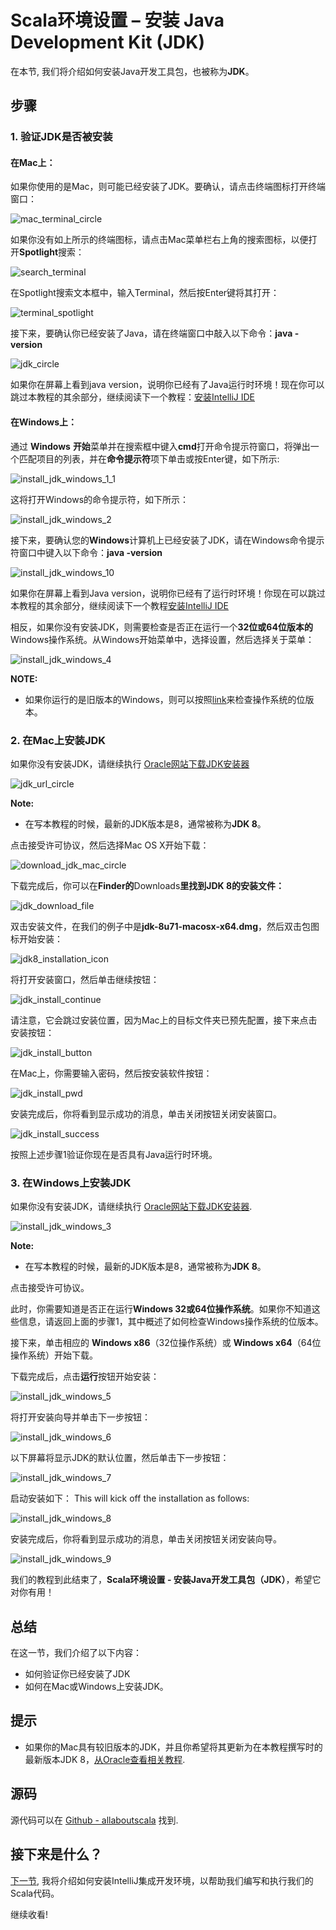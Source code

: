 # Scala环境设置 – 安装 Java Development Kit (JDK)

在本节, 我们将介绍如何安装Java开发工具包，也被称为**JDK**。

## 步骤

### 1. 验证JDK是否被安装

#### 在Mac上：

如果你使用的是Mac，则可能已经安装了JDK。要确认，请点击终端图标打开终端窗口：

![mac_terminal_circle](http://allaboutscala.com/wp-content/uploads/2016/05/mac_terminal_circle-1024x295.png)

如果你没有如上所示的终端图标，请点击Mac菜单栏右上角的搜索图标，以便打开**Spotlight**搜索：

![search_terminal](http://allaboutscala.com/wp-content/uploads/2016/05/search_terminal-1024x164.png)

在Spotlight搜索文本框中，输入Terminal，然后按Enter键将其打开：

![terminal_spotlight](http://allaboutscala.com/wp-content/uploads/2016/05/terminal_spotlight-1024x642.png)

接下来，要确认你已经安装了Java，请在终端窗口中敲入以下命令：**java -version**

![jdk_circle](http://allaboutscala.com/wp-content/uploads/2016/05/jdk_circle-1024x349.png)

 
如果你在屏幕上看到java version，说明你已经有了Java运行时环境！现在你可以跳过本教程的其余部分，继续阅读下一个教程：[安装IntelliJ IDE](1_3.md)

#### 在Windows上：

通过 **Windows** **开始**菜单并在搜索框中键入**cmd**打开命令提示符窗口，将弹出一个匹配项目的列表，并在**命令提示符**项下单击或按Enter键，如下所示:

![install_jdk_windows_1_1](http://allaboutscala.com/wp-content/uploads/2016/05/install_jdk_windows_1_1-205x300.png)

这将打开Windows的命令提示符，如下所示：

![install_jdk_windows_2](http://allaboutscala.com/wp-content/uploads/2016/05/install_jdk_windows_2-1024x317.png)

 
接下来，要确认您的**Windows**计算机上已经安装了JDK，请在Windows命令提示符窗口中键入以下命令：**java -version**

![install_jdk_windows_10](http://allaboutscala.com/wp-content/uploads/2016/05/install_jdk_windows_10-1024x383.png)

如果你在屏幕上看到Java version，说明你已经有了运行时环境！你现在可以跳过本教程的其余部分，继续阅读下一个教程[安装IntelliJ IDE](1_3.md)

相反，如果你没有安装JDK，则需要检查是否正在运行一个**32位或64位版本的**Windows操作系统。从Windows开始菜单中，选择设置，然后选择关于菜单：

![install_jdk_windows_4](http://allaboutscala.com/wp-content/uploads/2016/05/install_jdk_windows_4-1024x722.png)

**NOTE:**

- 如果你运行的是旧版本的Windows，则可以按照[link](http://windows.microsoft.com/en-gb/windows/32-bit-and-64-bit-windows#1TC=windows-7)来检查操作系统的位版本。


### 2. 在Mac上安装JDK

如果你没有安装JDK，请继续执行 [Oracle网站下载JDK安装器](http://www.oracle.com/technetwork/java/javase/downloads/jdk8-downloads-2133151.html)
 
![jdk_url_circle](http://allaboutscala.com/wp-content/uploads/2016/05/jdk_url_circle-1024x144.png)

**Note:**

- 在写本教程的时候，最新的JDK版本是8，通常被称为**JDK 8**。

点击接受许可协议，然后选择Mac OS X开始下载：

![download_jdk_mac_circle](http://allaboutscala.com/wp-content/uploads/2016/05/download_jdk_mac_circle-1024x584.png)

下载完成后，你可以在**Finder的**Downloads**里找到JDK 8的安装文件：**

![jdk_download_file](http://allaboutscala.com/wp-content/uploads/2016/05/jdk_download_file-1024x145.png)

双击安装文件，在我们的例子中是**jdk-8u71-macosx-x64.dmg**，然后双击包图标开始安装：

![jdk8_installation_icon](http://allaboutscala.com/wp-content/uploads/2016/05/jdk8_installation_icon-1024x624.png)

将打开安装窗口，然后单击继续按钮：
 
![jdk_install_continue](http://allaboutscala.com/wp-content/uploads/2016/05/jdk_install_continue-1024x729.png)

请注意，它会跳过安装位置，因为Mac上的目标文件夹已预先配置，接下来点击安装按钮：

![jdk_install_button](http://allaboutscala.com/wp-content/uploads/2016/05/jdk_install_button-1024x725.png)
 
在Mac上，你需要输入密码，然后按安装软件按钮：

![jdk_install_pwd](http://allaboutscala.com/wp-content/uploads/2016/05/jdk_install_pwd-1024x522.png)

 
安装完成后，你将看到显示成功的消息，单击关闭按钮关闭安装窗口。

![jdk_install_success](http://allaboutscala.com/wp-content/uploads/2016/05/jdk_install_success-1024x723.png)

按照上述步骤1验证你现在是否具有Java运行时环境。

### 3. 在Windows上安装JDK

如果你没有安装JDK，请继续执行 [Oracle网站下载JDK安装器](http://www.oracle.com/technetwork/java/javase/downloads/jdk8-downloads-2133151.html).

![install_jdk_windows_3](http://allaboutscala.com/wp-content/uploads/2016/05/install_jdk_windows_3-1024x304.png)

**Note:**

- 在写本教程的时候，最新的JDK版本是8，通常被称为**JDK 8**。

点击接受许可协议。

此时，你需要知道是否正在运行**Windows 32或64位操作系统**。如果你不知道这些信息，请返回上面的步骤1，其中概述了如何检查Windows操作系统的位版本。

接下来，单击相应的 **Windows x86**（32位操作系统）或 **Windows x64**（64位操作系统）开始下载。 

下载完成后，点击**运行**按钮开始安装： 

![install_jdk_windows_5](http://allaboutscala.com/wp-content/uploads/2016/05/install_jdk_windows_5-1024x469.png)

 
将打开安装向导并单击下一步按钮： 

![install_jdk_windows_6](http://allaboutscala.com/wp-content/uploads/2016/05/install_jdk_windows_6-1024x767.png)

以下屏幕将显示JDK的默认位置，然后单击下一步按钮：

![install_jdk_windows_7](http://allaboutscala.com/wp-content/uploads/2016/05/install_jdk_windows_7-1024x774.png)

启动安装如下：
This will kick off the installation as follows:

![install_jdk_windows_8](http://allaboutscala.com/wp-content/uploads/2016/05/install_jdk_windows_8-1024x780.png)

安装完成后，你将看到显示成功的消息，单击关闭按钮关闭安装向导。 

![install_jdk_windows_9](http://allaboutscala.com/wp-content/uploads/2016/05/install_jdk_windows_9-1024x777.png)

我们的教程到此结束了，**Scala环境设置 - 安装Java开发工具包（JDK）**，希望它对你有用！

## 总结

在这一节，我们介绍了以下内容：

- 如何验证你已经安装了JDK
- 如何在Mac或Windows上安装JDK。

## 提示

- 如果你的Mac具有较旧版本的JDK，并且你希望将其更新为在本教程撰写时的最新版本JDK 8，[从Oracle查看相关教程](https://www.java.com/en/download/help/mac_java_update.xml).

## 源码

源代码可以在 [Github - allaboutscala](https://github.com/nadimbahadoor/allaboutscala) 找到.

## 接下来是什么？

[下一节](1_3.md), 我将介绍如何安装IntelliJ集成开发环境，以帮助我们编写和执行我们的Scala代码。
 
继续收看!
